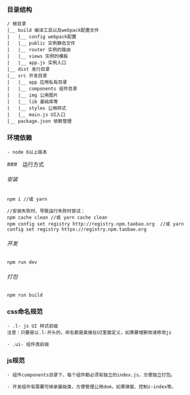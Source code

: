 ### 目录结构

    / 根目录
    |__ build 编译工具以及webpack配置文件
    |   |__ config webpack配置
    |   |__ public 实例静态文件
    |   |__ router 实例的路由
    |   |__ views 实例的模板
    |   |__ app.js 实例入口
    |__ dist 发行目录
    |__ src 开发目录
    |   |__ app 应用私有目录
    |   |__ components 组件目录
    |   |__ img 公用图片
    |   |__ lib 基础库等
    |   |__ styles 公用样式
    |   |__ main.js UI入口
    |__ package.json 依赖管理
    
### 环境依赖

    - node 6以上版本

###　运行方式

###### 安装

    npm i //或 yarn

    //安装失败时、导致运行失败时尝试：
    npm cache clean //或 yarn cache clean
    npm config set registry http://registry.npm.taobao.org  //或 yarn config set registry https://registry.npm.taobao.org 

###### 开发

    npm run dev

###### 打包

    npm run build

### css命名规范

    - .l- js UI 样式前缀
    注意：只要是以.l-开头的，命名都是直接在UI里面定义，如果要增删改请修改js

    - .ui- 组件类前缀

### js规范

    - 组件components目录下，每个组件都必须有独立的index.js，方便独立打包。

    - 开发组件有需要可继承基础类，方便管理公用dom，如果弹窗、控制z-index等。 